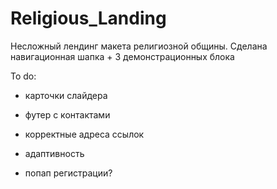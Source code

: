 # Religious_Landing
Несложный лендинг макета религиозной общины.
Сделана навигационная шапка + 3 демонстрационных блока 

To do:
- карточки слайдера
- футер с контактами
- корректные адреса ссылок
- адаптивность

- попап регистрации?
